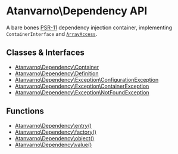 # Atanvarno\Dependency API
A bare bones [PSR-11](http://www.php-fig.org/psr/psr-11/) dependency injection 
container, implementing `ContainerInterface` and [`ArrayAccess`](http://php.net/manual/en/class.arrayaccess.php).

## Classes & Interfaces
* [Atanvarno\Dependency\Container](Container.md)
* [Atanvarno\Dependency\Definition](Definition.md)
* [Atanvarno\Dependency\Exception\ConfigurationException](ConfigurationException.md)
* [Atanvarno\Dependency\Exception\ContainerException](ContainerException.md)
* [Atanvarno\Dependency\Exception\NotFoundException](NotFoundException.md)

## Functions
* [Atanvarno\Dependency\entry()](entry.md)
* [Atanvarno\Dependency\factory()](factory.md)
* [Atanvarno\Dependency\object()](object.md)
* [Atanvarno\Dependency\value()](value.md)
